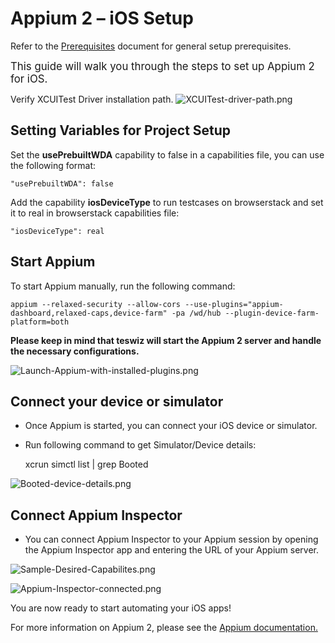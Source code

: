 # Appium 2 – iOS Setup

Refer to the [Prerequisites](Prerequisites-README.md) document for general setup prerequisites.

<span style="font-size: larger;">This guide will walk you through the steps to set up Appium 2 for iOS.</span> 

Verify XCUITest Driver installation path.
   ![XCUITest-driver-path.png](XCUITest-driver-path.png)

## Setting Variables for Project Setup
Set the **usePrebuiltWDA** capability to false in a capabilities file, you can use the following format:
    
    "usePrebuiltWDA": false

Add the capability **iosDeviceType** to run testcases on browserstack and set it to real in browserstack capabilities file:

    "iosDeviceType": real

## Start Appium

To start Appium manually, run the following command:

    appium --relaxed-security --allow-cors --use-plugins="appium-dashboard,relaxed-caps,device-farm" -pa /wd/hub --plugin-device-farm-platform=both

**Please keep in mind that teswiz will start the Appium 2 server and handle the necessary configurations.**

![Launch-Appium-with-installed-plugins.png](Launch-Appium-with-installed-plugins.png)

## Connect your device or simulator

* Once Appium is started, you can connect your iOS device or simulator.
* Run following command to get Simulator/Device details:

  
    xcrun simctl list | grep Booted


![Booted-device-details.png](Booted-device-details.png)

## Connect Appium Inspector

* You can connect Appium Inspector to your Appium session by opening the Appium Inspector app and entering the URL of your Appium server.

![Sample-Desired-Capabilites.png](Sample-Desired-Capabilites.png)


![Appium-Inspector-connected.png](Appium-Inspector-connected.png)






You are now ready to start automating your iOS apps!

For more information on Appium 2, please see the [Appium documentation.](https://appium.io/docs/en/2.0/) 

 